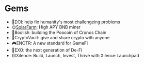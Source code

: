 
# Gems

- 🔴[DOI](doi.md): help fix humanity's most challengeing problems 
- 🌞[SolarFarm](solarfarm.md): High APY BNB miner
- 🐂Boolish: building the Poocoin of Cronos Chain
- 🏦CryptoVault: give and share crypto with anyone
- 🎮ENCTR: A new standard for GameFi
- 🔷EXO: the next generation of De-Fi
- 🟨Xilence: Build, Launch, Invest, Thrive with Xilence Launchpad
